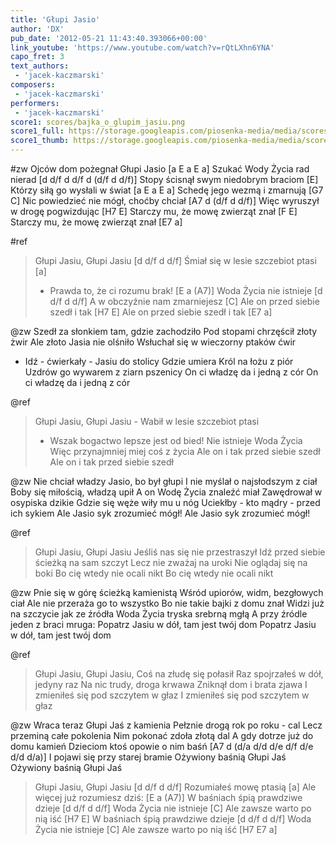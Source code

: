 ```yaml
---
title: 'Głupi Jasio'
author: 'DX'
pub_date: '2012-05-21 11:43:40.393066+00:00'
link_youtube: 'https://www.youtube.com/watch?v=rQtLXhn6YNA'
capo_fret: 3
text_authors:
 - 'jacek-kaczmarski'
composers:
 - 'jacek-kaczmarski'
performers:
 - 'jacek-kaczmarski'
score1: scores/bajka_o_glupim_jasiu.png
score1_full: https://storage.googleapis.com/piosenka-media/media/scores/bajka_o_glupim_jasiu.png
score1_thumb: https://storage.googleapis.com/piosenka-media/media/scores/bajka_o_glupim_jasiu.png.180x0_q85_upscale.jpg
---
```


#zw
Ojców dom pożegnał Głupi Jasio [a E a E a]
Szukać Wody Życia rad nierad [d d/f d d/f d (d/f d d/f)]
Stopy ścisnął swym niedobrym braciom [E]
Którzy siłą go wysłali w świat [a E a E a]
Schedę jego wezmą i zmarnują [G7 C]
Nic powiedzieć nie mógł, choćby chciał [A7 d (d/f d d/f)]
Więc wyruszył w drogę pogwizdując [H7 E]
Starczy mu, że mowę zwierząt znał [F E]
Starczy mu, że mowę zwierząt znał [E7 a]

#ref
>Głupi Jasiu, Głupi Jasiu [d d/f d d/f]
>Śmiał się w lesie szczebiot ptasi [a]
>- Prawda to, że ci rozumu brak! [E a (A7)]
>Woda Życia nie istnieje [d d/f d d/f]
>A w obczyźnie nam zmarniejesz [C]
>Ale on przed siebie szedł i tak [H7 E]
>Ale on przed siebie szedł i tak [E7 a]

@zw
Szedł za słonkiem tam, gdzie zachodziło
Pod stopami chrzęścił złoty żwir
Ale złoto Jasia nie olśniło
Wsłuchał się w wieczorny ptaków ćwir
- Idź - ćwierkały - Jasiu do stolicy
Gdzie umiera Król na łożu z piór
Uzdrów go wywarem z ziarn pszenicy
On ci władzę da i jedną z cór
On ci władzę da i jedną z cór

@ref
>Głupi Jasiu, Głupi Jasiu -
>Wabił w lesie szczebiot ptasi
>- Wszak bogactwo lepsze jest od bied!
>Nie istnieje Woda Życia
>Więc przynajmniej miej coś z życia
>Ale on i tak przed siebie szedł
>Ale on i tak przed siebie szedł

@zw
Nie chciał władzy Jasio, bo był głupi
I nie myślał o najsłodszym z ciał
Boby się miłością, władzą upił
A on Wodę Życia znaleźć miał
Zawędrował w osypiska dzikie
Gdzie się węże wiły mu u nóg
Uciekłby - kto mądry - przed ich sykiem
Ale Jasio syk zrozumieć mógł!
Ale Jasio syk zrozumieć mógł!

@ref
>Głupi Jasiu, Głupi Jasiu
>Jeśliś nas się nie przestraszył
>Idź przed siebie ścieżką na sam szczyt
>Lecz nie zważaj na uroki
>Nie oglądaj się na boki
>Bo cię wtedy nie ocali nikt
>Bo cię wtedy nie ocali nikt

@zw
Pnie się w górę ścieżką kamienistą
Wśród upiorów, widm, bezgłowych ciał
Ale nie przeraża go to wszystko
Bo nie takie bajki z domu znał
Widzi już na szczycie jak ze źródła
Woda Życia tryska srebrną mgłą
A przy źródle jeden z braci mruga:
Popatrz Jasiu w dół, tam jest twój dom
Popatrz Jasiu w dół, tam jest twój dom

@ref
>Głupi Jasiu, Głupi Jasiu,
>Coś na złudę się połasił
>Raz spojrzałeś w dół, jedyny raz
>Na nic trudy, droga krwawa
>Zniknął dom i brata zjawa
>I zmieniłeś się pod szczytem w głaz
>I zmieniłeś się pod szczytem w głaz

@zw
Wraca teraz Głupi Jaś z kamienia
Pełznie drogą rok po roku - cal
Lecz przeminą całe pokolenia
Nim pokonać zdoła złotą dal
A gdy dotrze już do domu kamień
Dzieciom ktoś opowie o nim baśń [A7 d (d/a d/d d/e d/f d/e d/d d/a)]
I pojawi się przy starej bramie
Ożywiony baśnią Głupi Jaś
Ożywiony baśnią Głupi Jaś

>Głupi Jasiu, Głupi Jasiu [d d/f d d/f]
>Rozumiałeś mowę ptasią [a]
>Ale więcej już rozumiesz dziś: [E a (A7)]
>W baśniach śpią prawdziwe dzieje [d d/f d d/f]
>Woda Życia nie istnieje [C]
>Ale zawsze warto po nią iść [H7 E]
>W baśniach śpią prawdziwe dzieje [d d/f d d/f]
>Woda Życia nie istnieje [C]
>Ale zawsze warto po nią iść [H7 E7 a]